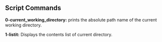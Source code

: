 ## Script Commands

**0-current_working_directory:** prints the absolute path name of the current working directory.

**1-listit:** Displays the contents list of  current directory.
